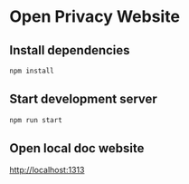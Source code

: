 # Open Privacy Website

## Install dependencies

```sh
npm install
```

## Start development server

```sh
npm run start
```

## Open local doc website

[http://localhost:1313](http://localhost:1313)
